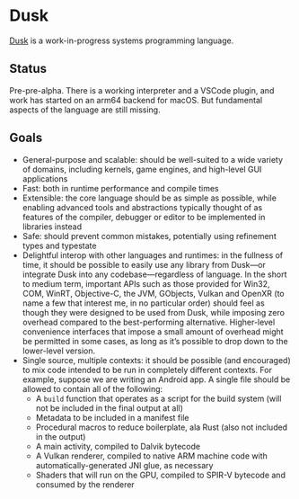 # Dusk
[Dusk](https://dusklang.org/) is a work-in-progress systems programming language.

## Status
Pre-pre-alpha. There is a working interpreter and a VSCode plugin, and work has started on an arm64 backend for macOS. But fundamental aspects of the language are still missing.

## Goals
- General-purpose and scalable: should be well-suited to a wide variety of domains, including kernels, game engines, and high-level GUI applications
- Fast: both in runtime performance and compile times
- Extensible: the core language should be as simple as possible, while enabling advanced tools and abstractions typically thought of as features of the compiler, debugger or editor to be implemented in libraries instead
- Safe: should prevent common mistakes, potentially using refinement types and typestate
- Delightful interop with other languages and runtimes: in the fullness of time, it should be possible to easily use any library from Dusk—or integrate Dusk into any codebase—regardless of language. In the short to medium term, important APIs such as those provided for Win32, COM, WinRT, Objective-C, the JVM, GObjects, Vulkan and OpenXR (to name a few that interest me, in no particular order) should feel as though they were designed to be used from Dusk, while imposing zero overhead compared to the best-performing alternative. Higher-level convenience interfaces that impose a small amount of overhead might be permitted in some cases, as long as it’s possible to drop down to the lower-level version.
- Single source, multiple contexts: it should be possible (and encouraged) to mix code intended to be run in completely different contexts. For example, suppose we are writing an Android app. A single file should be allowed to contain all of the following:
  - A `build` function that operates as a script for the build system (will not be included in the final output at all)
  - Metadata to be included in a manifest file
  - Procedural macros to reduce boilerplate, ala Rust (also not included in the output)
  - A main activity, compiled to Dalvik bytecode
  - A Vulkan renderer, compiled to native ARM machine code with automatically-generated JNI glue, as necessary
  - Shaders that will run on the GPU, compiled to SPIR-V bytecode and consumed by the renderer
